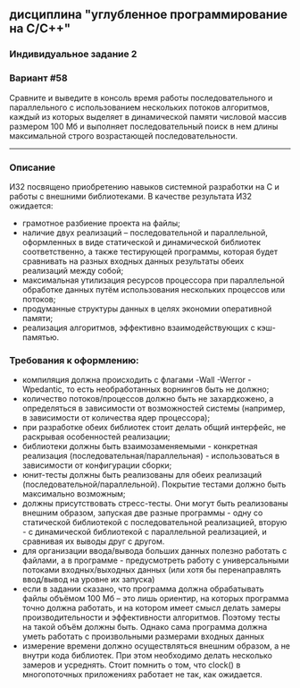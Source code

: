 ## дисциплина "углубленное программирование на C/C++"
### Индивидуальное задание 2 
### Вариант #58
Сравните и выведите в консоль время работы последовательного и параллельного с использованием нескольких потоков алгоритмов,  
каждый из которых выделяет в динамической памяти числовой массив размером 100 Мб и выполняет последовательный поиск в нем длины максимальной
строго возрастающей последовательности. 

***

### Описание
ИЗ2 посвящено приобретению навыков системной разработки на C и работы с внешними библиотеками. В качестве результата ИЗ2 ожидается:
* грамотное разбиение проекта на файлы;
* наличие двух реализаций – последовательной и параллельной, оформленных в виде статической и динамической библиотек соответственно, а также тестирующей программы, которая будет сравнивать на разных входных данных результаты обеих реализаций между собой;
* максимальная утилизация ресурсов процессора при параллельной обработке данных путём использования нескольких процессов или потоков;
* продуманные структуры данных в целях экономии оперативной памяти;
* реализация алгоритмов, эффективно взаимодействующих с кэш-памятью.


### Требования к оформлению:
- компиляция должна происходить с флагами -Wall -Werror -Wpedantic, то есть необработанных ворнингов быть не должно;
- количество потоков/процессов должно быть не захардкожено, а определяться в зависимости от возможностей системы (например, в зависимости от количества ядер процессора);
- при разработке обеих библиотек стоит делать общий интерфейс, не раскрывая особенностей реализации;
- библиотеки должны быть взаимозаменяемыми - конкретная реализация (последовательная/параллельная) - использоваться в зависимости от конфигурации сборки;
- юнит-тесты должны быть реализованы для обеих реализаций (последовательной/параллельной). Покрытие тестами должно быть максимально возможным;
- должны присутствовать стресс-тесты. Они могут быть реализованы внешним образом, запуская две разные программы - одну со статической библиотекой с последовательной реализацией, вторую - с динамической библиотекой с параллельной реализацией, и сравнивая их выводы друг с другом.
- для организации ввода/вывода больших данных полезно работать с файлами, а в программе - предусмотреть работу с универсальными потоками входных/выходных данных (или хотя бы перенаправлять ввод/вывод на уровне их запуска)
- если в задании сказано, что программа должна обрабатывать файлы объёмом 100 Мб – это лишь ориентир, на которых программа точно должна работать, и на котором имеет смысл делать замеры производительности и эффективности алгоритмов. Поэтому тесты на такой объём должны быть. Однако сама программа должна уметь работать с произвольными размерами входных данных
- измерение времени должно осуществляться внешним образом, а не внутри кода библиотек. При этом необходимо делать несколько замеров и усреднять. Стоит помнить о том, что clock() в многопоточных приложениях работает не так, как ожидается.
